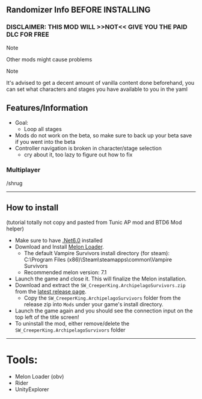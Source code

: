 ## Randomizer Info BEFORE INSTALLING

### DISCLAIMER: THIS MOD WILL >>NOT<< GIVE YOU THE PAID DLC FOR FREE

> [!Note]
> Other mods might cause problems

> [!Note]
> It's advised to get a decent amount of vanilla content done beforehand, you can set what characters and stages you
> have available to you in the yaml

## Features/Information

- Goal:
    - Loop all stages
- Mods do not work on the beta, so make sure to back up your beta save if you went into the beta
- Controller navigation is broken in character/stage selection
    - cry about it, too lazy to figure out how to fix

### Multiplayer

/shrug

---

## How to install

(tutorial totally not copy and pasted from Tunic AP mod and BTD6 Mod helper)

- Make sure to have [.Net6.0](https://dotnet.microsoft.com/en-us/download/dotnet/6.0) installed
- Download and Install [Melon Loader](https://melonwiki.xyz/#/?id=automated-installation).
    - The default Vampire Survivors install directory (for steam): C:\Program Files (x86)\Steam\steamapps\common\Vampire
      Survivors
    - Recommended melon version: 7.1
- Launch the game and close it. This will finalize the Melon installation.
- Download and extract the `SW_CreeperKing.ArchipelagoSurvivors.zip` from
  the [latest release page](https://github.com/SWCreeperKing/ArchipelagoSurvivors/releases/latest).
    - Copy the `SW_CreeperKing.ArchipelagoSurvivors` folder from the release zip into `Mods` under your game's install
      directory.
- Launch the game again and you should see the connection input on the top left of the title screen!
- To uninstall the mod, either remove/delete the `SW_CreeperKing.ArchipelagoSurvivors` folder

---

# Tools:

- Melon Loader (obv)
- Rider
- UnityExplorer
